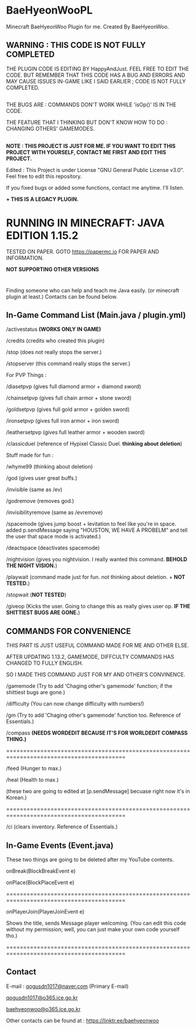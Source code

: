# BaeHyeonWooPL
Minecraft BaeHyeonWoo Plugin for me. Created By BaeHyeonWoo.

## WARNING : THIS CODE IS NOT FULLY COMPLETED

THE PLUGIN CODE IS EDITING BY HappyAndJust. FEEL FREE TO EDIT THE CODE. BUT REMEMBER THAT THIS CODE HAS A BUG AND ERRORS AND MAY CAUSE ISSUES IN-GAME LIKE I SAID EARLIER ; CODE IS NOT FULLY COMPLETED.

##

THE BUGS ARE : COMMANDS DON'T WORK WHILE 'isOp()' IS IN THE CODE.

THE FEATURE THAT I THINKING BUT DON'T KNOW HOW TO DO : CHANGING OTHERS' GAMEMODES.

##

**NOTE : THIS PROJECT IS JUST FOR ME. IF YOU WANT TO EDIT THIS PROJECT WITH YOURSELF, CONTACT ME FIRST AND EDIT THIS PROJECT.**

Edited : This Project is under License "GNU General Public License v3.0". Feel free to edit this repository.

If you fixed bugs or added some functions, contact me anytime. I'll listen.

**+ THIS IS A LEGACY PLUGIN.**

# RUNNING IN MINECRAFT: JAVA EDITION 1.15.2

TESTED ON PAPER. GOTO https://papermc.io FOR PAPER AND INFORMATION.

**NOT SUPPORTING OTHER VERSIONS**

#

Finding someone who can help and teach me Java easily. (or minecraft plugin at least.) Contacts can be found below.

## In-Game Command List (Main.java / plugin.yml)
/activestatus **(WORKS ONLY IN GAME)**

/credits (credits who created this plugin)

/stop (does not really stops the server.)

/stopserver (this command really stops the server.)

For PVP Things :

/diasetpvp (gives full diamond armor + diamond sword)

/chainsetpvp (gives full chain armor + stone sword)

/goldsetpvp (gives full gold armor + golden sword)

/ironsetpvp (gives full iron armor + iron sword)

/leathersetpvp (gives full leather armor + wooden sword)

/classicduel (reference of Hypixel Classic Duel. **thinking about deletion**)

Stuff made for fun :

/whyme99 (thinking about deletion)

/god (gives user great buffs.)

/invisible (same as /ev)

/godremove (removes god.)

/invisibilityremove (same as /evremove)

/spacemode (gives jump boost + levitation to feel like you're in space. added p.sendMessage saying "HOUSTON, WE HAVE A PROBELM" and tell the user that space mode is activated.)

/deactspace (deactivates spacemode)

/nightvision (gives you nightvision. I really wanted this command. **BEHOLD THE NIGHT VISION.**)

/playwait (command made just for fun. not thinking about deletion. + **NOT TESTED.**)

/stopwait (**NOT TESTED**)

/giveop (Kicks the user. Going to change this as really gives user op. **IF THE SHITTIEST BUGS ARE GONE.**)


## COMMANDS FOR CONVENIENCE
THIS PART IS JUST USEFUL COMMAND MADE FOR ME AND OTHER ELSE.

AFTER UPDATING 1.13.2, GAMEMODE, DIFFCULTY COMMANDS HAS CHANGED TO FULLY ENGLISH.

SO I MADE THIS COMMAND JUST FOR MY AND OTHER'S CONVINENCE.


/gamemode (Try to add 'Chaging other's gamemode' function; if the shittiest bugs are gone.)

/difficulty (You can now change difficulty with numbers!)

/gm (Try to add 'Chaging other's gamemode' function too. Reference of Essentials.)

/compass **(NEEDS WORDEDIT BECAUSE IT'S FOR WORLDEDIT COMPASS THING.)**

=========================================================================================

/feed (Hunger to max.)

/heal (Health to max.)

(these two are going to edited at [p.sendMessage] becuase right now it's in Korean.)

=========================================================================================

/ci (clears inventory. Reference of Essentials.)

## In-Game Events (Event.java)

These two things are going to be deleted after my YouTube contents.

onBreak(BlockBreakEvent e)

onPlace(BlockPlaceEvent e)

=========================================================================================

onPlayerJoin(PlayerJoinEvent e)

Shows the title, sends Message player welcoming. (You can edit this code without my permission; well, you can just make your own code yourself tho.)

=========================================================================================

## Contact

E-mail : qogusdn1017@naver.com (Primary E-mail)

qogusdn1017@o365.ice.go.kr

baehyeonwoo@o365.ice.go.kr

Other contacts can be found at : https://linktr.ee/baehyeonwoo
